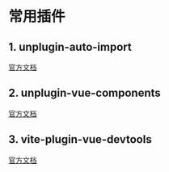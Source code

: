 # 常用插件

## 1. unplugin-auto-import

[官方文档](https://github.com/unplugin/unplugin-auto-import)

## 2. unplugin-vue-components

[官方文档](https://github.com/unplugin/unplugin-vue-components)

## 3. vite-plugin-vue-devtools

[官方文档](https://devtools-next.vuejs.org/)
